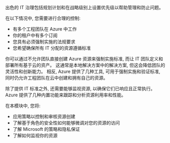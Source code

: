出色的 IT 治理包括规划计划和在战略级别上设置优先级以帮助管理和防止问题。

在以下情况中, 您需要进行合理的控制:

- 有多个工程团队在 Azure 中工作
- 你的租户中有多个订阅
- 您具有必须强制实施的法规要求
- 您希望确保所有 IT 分配的资源遵循标准

你可以通过不允许团队直接创建 Azure 资源来强制实施标准, 而让 IT 团队定义和部署所有基于云的资产。 这通常是本地解决方案中的解决方案, 但这会降低团队的灵活性和创新能力。 相反, Azure 提供了几种工具, 可用于强制实施和验证标准, 同时仍允许工程团队在云中创建和拥有自己的资源。

除了提供 IT 标准之外, 还需要能够监视资源, 以确保它们已响应且正常执行。 Azure 提供了几种内置功能来跟踪和分析资源利用率和性能。

在本模块中, 您将:

- 应用策略以控制和审核资源创建
- 了解基于角色的安全性如何能够微调对您的资源的访问
- 了解 Microsoft 的策略和隐私保证
- 了解如何监视你的资源
